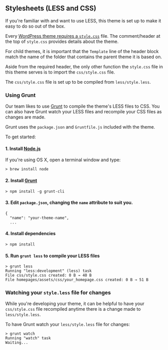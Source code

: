 ## Stylesheets (LESS and CSS)

If you're familiar with and want to use LESS, this theme is set up to make it easy to do so out of the box.

Every [WordPress theme requires a `style.css`](http://codex.wordpress.org/Theme_Development#Theme_Stylesheet) file. The comment/header at the top of `style.css` provides details about the theme.

For child themes, it is important that the `Template` line of the header block match the name of the folder that contains the parent theme it is based on.

Aside from the required header, the only other function the `style.css` file in this theme serves is to import the `css/style.css` file.

The `css/style.css` file is set up to be compiled from `less/style.less`.


### Using Grunt

Our team likes to use [Grunt](http://gruntjs.com/) to compile the theme's LESS files to CSS. You can also have Grunt watch your LESS files and recompile your CSS files as changes are made.

Grunt uses the `package.json` and `Gruntfile.js` included with the theme.

To get started:

#### 1. Install [Node.js](http://nodejs.org/)

If you're using OS X, open a terminal window and type:

    > brew install node

#### 2. Install [Grunt](http://gruntjs.com/getting-started)

    > npm install -g grunt-cli

#### 3. Edit `package.json`, changing the `name` attribute to suit you.

    {
      "name": "your-theme-name",
      ...

#### 4. Install dependencies

    > npm install

#### 5. Run `grunt less` to compile your LESS files

    > grunt less
    Running "less:development" (less) task
    File css/style.css created: 0 B → 40 B
    File homepages/assets/css/your_homepage.css created: 0 B → 51 B
    
### Watching your `style.less` file for changes

While you're developing your theme, it can be helpful to have your `css/style.css` file recompiled anytime there is a change made to `less/style.less`.

To have Grunt watch your `less/style.less` file for changes:

    > grunt watch
    Running "watch" task
    Waiting...
